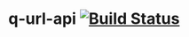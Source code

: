 # q-url-api [![Build Status](https://travis-ci.org/kujawad/q-url-api.svg?branch=master)](https://travis-ci.org/kujawad/q-url-api)